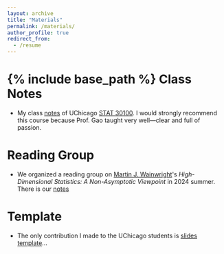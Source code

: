 ```yaml
---
layout: archive
title: "Materials"
permalink: /materials/
author_profile: true
redirect_from:
  - /resume
---
```


{% include base_path %}
Class Notes
======
* My class [notes](..//assets/30100.pdf) of UChicago [STAT 30100](https://stat.uchicago.edu/academics/course-info/2021-2022-courses/winter-2022-stat-30100/). I would strongly recommend this course because Prof. Gao taught very well—clear and full of passion.

Reading Group
======
* We organized a reading group on [Martin J. Wainwright](https://wainwrigwork.github.io/)'s *High-Dimensional Statistics: A Non-Asymptotic Viewpoint* in 2024 summer. There is our [notes](https://drive.google.com/drive/folders/150rBLTnvn3WGoSuKOI3rdJoq5UxuqEoz?usp=drive_link)

Template
======
* The only contribution I made to the UChicago students is [slides template](https://www.overleaf.com/latex/templates/uchicago-beamer/gpcrpvqzvdfr)...
